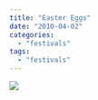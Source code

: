 ```yaml
---
title: "Easter Eggs"
date: "2010-04-02"
categories: 
  - "festivals"
tags: 
  - "festivals"
---
```


![](https://prachi.net/wp-content/uploads/2010/04/IMG_6292.jpg)
